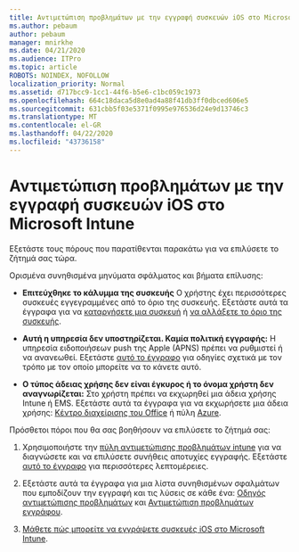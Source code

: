 ```yaml
---
title: Αντιμετώπιση προβλημάτων με την εγγραφή συσκευών iOS στο Microsoft Intune
ms.author: pebaum
author: pebaum
manager: mnirkhe
ms.date: 04/21/2020
ms.audience: ITPro
ms.topic: article
ROBOTS: NOINDEX, NOFOLLOW
localization_priority: Normal
ms.assetid: d717bcc9-1cc1-44f6-b5e6-c1bc059c1973
ms.openlocfilehash: 664c18daca5d8e0ad4a88f41db3ff0dbced606e5
ms.sourcegitcommit: 631cbb5f03e5371f0995e976536d24e9d13746c3
ms.translationtype: MT
ms.contentlocale: el-GR
ms.lasthandoff: 04/22/2020
ms.locfileid: "43736158"
---
```

# <a name="troubleshoot-issues-with-enrolling-ios-devices-in-microsoft-intune"></a>Αντιμετώπιση προβλημάτων με την εγγραφή συσκευών iOS στο Microsoft Intune

Εξετάστε τους πόρους που παρατίθενται παρακάτω για να επιλύσετε το ζήτημά σας τώρα. 
  
Ορισμένα συνηθισμένα μηνύματα σφάλματος και βήματα επίλυσης:
  
- **Επιτεύχθηκε το κάλυμμα της συσκευής** Ο χρήστης έχει περισσότερες συσκευές εγγεγραμμένες από το όριο της συσκευής. Εξετάστε αυτά τα έγγραφα για να [καταργήσετε μια συσκευή](https://docs.microsoft.com/intune/devices-wipe) ή [να αλλάξετε το όριο της συσκευής](https://docs.microsoft.com/intune/enrollment-restrictions-set#set-device-limit-restrictions).
    
- **Αυτή η υπηρεσία δεν υποστηρίζεται. Καμία πολιτική εγγραφής:** Η υπηρεσία ειδοποιήσεων push της Apple (APNS) πρέπει να ρυθμιστεί ή να ανανεωθεί. Εξετάστε [αυτό το έγγραφο](https://docs.microsoft.com/intune/apple-mdm-push-certificate-get) για οδηγίες σχετικά με τον τρόπο με τον οποίο μπορείτε να το κάνετε αυτό. 
    
- **Ο τύπος άδειας χρήσης δεν είναι έγκυρος ή το όνομα χρήστη δεν αναγνωρίζεται:** Στο χρήστη πρέπει να εκχωρηθεί μια άδεια χρήσης Intune ή EMS. Εξετάστε αυτά τα έγγραφα για να εκχωρήσετε μια άδεια χρήσης: [Κέντρο διαχείρισης του Office](https://docs.microsoft.com/intune/licenses-assign) ή πύλη [Azure](https://docs.microsoft.com/azure/active-directory/license-users-groups).
    
Πρόσθετοι πόροι που θα σας βοηθήσουν να επιλύσετε το ζήτημά σας:
  
1. Χρησιμοποιήστε την [πύλη αντιμετώπισης προβλημάτων intune](https://devicemanagement.microsoft.com/#blade/Microsoft_Intune_DeviceSettings/TroubleshootBlade) για να διαγνώσετε και να επιλύσετε συνήθεις αποτυχίες εγγραφής. Εξετάστε [αυτό το έγγραφο](https://docs.microsoft.com/intune/help-desk-operators) για περισσότερες λεπτομέρειες. 
    
2. Εξετάστε αυτά τα έγγραφα για μια λίστα συνηθισμένων σφαλμάτων που εμποδίζουν την εγγραφή και τις λύσεις σε κάθε ένα: [Οδηγός αντιμετώπισης προβλημάτων](https://support.microsoft.com/help/4039809/troubleshooting-ios-device-enrollment-in-intune) και [Αντιμετώπιση προβλημάτων εγγράφου](https://docs.microsoft.com/intune-classic/troubleshoot/troubleshoot-device-enrollment-in-intune).
    
3. [Μάθετε πώς μπορείτε να εγγράψετε συσκευές iOS στο Microsoft Intune](https://docs.microsoft.com/intune/ios-enroll).
    

